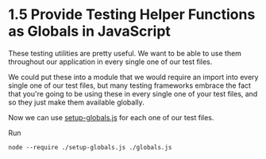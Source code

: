 # 1.5 Provide Testing Helper Functions as Globals in JavaScript
These testing utilities are pretty useful. We want to be able to use them throughout our application in every single one of our test files.

We could put these into a module that we would require an import into every single one of our test files, but many testing frameworks embrace the fact that you're going to be using these in every single one of your test files, and so they just make them available globally.

Now we can use [setup-globals.js](./setup-global.js) for each one of our test files.

Run

```
node --require ./setup-globals.js ./globals.js
```
